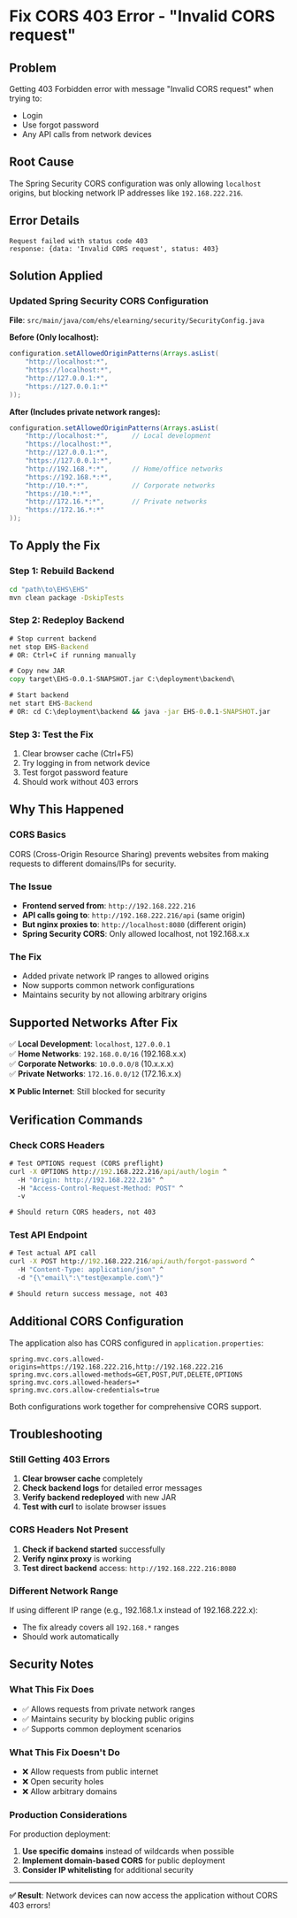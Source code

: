 # Fix CORS 403 Error - "Invalid CORS request"

## Problem
Getting 403 Forbidden error with message "Invalid CORS request" when trying to:
- Login
- Use forgot password
- Any API calls from network devices

## Root Cause
The Spring Security CORS configuration was only allowing `localhost` origins, but blocking network IP addresses like `192.168.222.216`.

## Error Details
```
Request failed with status code 403
response: {data: 'Invalid CORS request', status: 403}
```

## Solution Applied

### Updated Spring Security CORS Configuration
**File**: `src/main/java/com/ehs/elearning/security/SecurityConfig.java`

**Before (Only localhost):**
```java
configuration.setAllowedOriginPatterns(Arrays.asList(
    "http://localhost:*",
    "https://localhost:*",
    "http://127.0.0.1:*",
    "https://127.0.0.1:*"
));
```

**After (Includes private network ranges):**
```java
configuration.setAllowedOriginPatterns(Arrays.asList(
    "http://localhost:*",      // Local development
    "https://localhost:*",
    "http://127.0.0.1:*",
    "https://127.0.0.1:*",
    "http://192.168.*:*",      // Home/office networks
    "https://192.168.*:*",
    "http://10.*:*",           // Corporate networks
    "https://10.*:*",
    "http://172.16.*:*",       // Private networks
    "https://172.16.*:*"
));
```

## To Apply the Fix

### Step 1: Rebuild Backend
```cmd
cd "path\to\EHS\EHS"
mvn clean package -DskipTests
```

### Step 2: Redeploy Backend
```cmd
# Stop current backend
net stop EHS-Backend
# OR: Ctrl+C if running manually

# Copy new JAR
copy target\EHS-0.0.1-SNAPSHOT.jar C:\deployment\backend\

# Start backend
net start EHS-Backend
# OR: cd C:\deployment\backend && java -jar EHS-0.0.1-SNAPSHOT.jar
```

### Step 3: Test the Fix
1. Clear browser cache (Ctrl+F5)
2. Try logging in from network device
3. Test forgot password feature
4. Should work without 403 errors

## Why This Happened

### CORS Basics
CORS (Cross-Origin Resource Sharing) prevents websites from making requests to different domains/IPs for security.

### The Issue
- **Frontend served from**: `http://192.168.222.216`
- **API calls going to**: `http://192.168.222.216/api` (same origin)
- **But nginx proxies to**: `http://localhost:8080` (different origin)
- **Spring Security CORS**: Only allowed localhost, not 192.168.x.x

### The Fix
- Added private network IP ranges to allowed origins
- Now supports common network configurations
- Maintains security by not allowing arbitrary origins

## Supported Networks After Fix

✅ **Local Development**: `localhost`, `127.0.0.1`  
✅ **Home Networks**: `192.168.0.0/16` (192.168.x.x)  
✅ **Corporate Networks**: `10.0.0.0/8` (10.x.x.x)  
✅ **Private Networks**: `172.16.0.0/12` (172.16.x.x)  

❌ **Public Internet**: Still blocked for security

## Verification Commands

### Check CORS Headers
```cmd
# Test OPTIONS request (CORS preflight)
curl -X OPTIONS http://192.168.222.216/api/auth/login ^
  -H "Origin: http://192.168.222.216" ^
  -H "Access-Control-Request-Method: POST" ^
  -v

# Should return CORS headers, not 403
```

### Test API Endpoint
```cmd
# Test actual API call
curl -X POST http://192.168.222.216/api/auth/forgot-password ^
  -H "Content-Type: application/json" ^
  -d "{\"email\":\"test@example.com\"}"

# Should return success message, not 403
```

## Additional CORS Configuration

The application also has CORS configured in `application.properties`:
```properties
spring.mvc.cors.allowed-origins=https://192.168.222.216,http://192.168.222.216
spring.mvc.cors.allowed-methods=GET,POST,PUT,DELETE,OPTIONS
spring.mvc.cors.allowed-headers=*
spring.mvc.cors.allow-credentials=true
```

Both configurations work together for comprehensive CORS support.

## Troubleshooting

### Still Getting 403 Errors
1. **Clear browser cache** completely
2. **Check backend logs** for detailed error messages
3. **Verify backend redeployed** with new JAR
4. **Test with curl** to isolate browser issues

### CORS Headers Not Present
1. **Check if backend started** successfully
2. **Verify nginx proxy** is working
3. **Test direct backend** access: `http://192.168.222.216:8080`

### Different Network Range
If using different IP range (e.g., 192.168.1.x instead of 192.168.222.x):
- The fix already covers all `192.168.*` ranges
- Should work automatically

## Security Notes

### What This Fix Does
- ✅ Allows requests from private network ranges
- ✅ Maintains security by blocking public origins
- ✅ Supports common deployment scenarios

### What This Fix Doesn't Do
- ❌ Allow requests from public internet
- ❌ Open security holes
- ❌ Allow arbitrary domains

### Production Considerations
For production deployment:
1. **Use specific domains** instead of wildcards when possible
2. **Implement domain-based CORS** for public deployment
3. **Consider IP whitelisting** for additional security

---

**✅ Result**: Network devices can now access the application without CORS 403 errors!